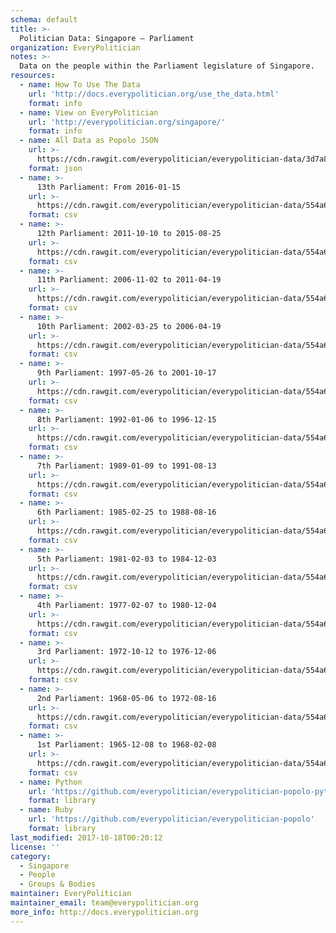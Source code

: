 ```yaml
---
schema: default
title: >-
  Politician Data: Singapore — Parliament
organization: EveryPolitician
notes: >-
  Data on the people within the Parliament legislature of Singapore.
resources:
  - name: How To Use The Data
    url: 'http://docs.everypolitician.org/use_the_data.html'
    format: info
  - name: View on EveryPolitician
    url: 'http://everypolitician.org/singapore/'
    format: info
  - name: All Data as Popolo JSON
    url: >-
      https://cdn.rawgit.com/everypolitician/everypolitician-data/3d7a830f3497cc446330d2f51bed7541e3f6b09f/data/Singapore/Parliament/ep-popolo-v1.0.json
    format: json
  - name: >-
      13th Parliament: From 2016-01-15
    url: >-
      https://cdn.rawgit.com/everypolitician/everypolitician-data/554a6cb306153130ac5558e4c015471d63e57cb7/data/Singapore/Parliament/term-13.csv
    format: csv
  - name: >-
      12th Parliament: 2011-10-10 to 2015-08-25
    url: >-
      https://cdn.rawgit.com/everypolitician/everypolitician-data/554a6cb306153130ac5558e4c015471d63e57cb7/data/Singapore/Parliament/term-12.csv
    format: csv
  - name: >-
      11th Parliament: 2006-11-02 to 2011-04-19
    url: >-
      https://cdn.rawgit.com/everypolitician/everypolitician-data/554a6cb306153130ac5558e4c015471d63e57cb7/data/Singapore/Parliament/term-11.csv
    format: csv
  - name: >-
      10th Parliament: 2002-03-25 to 2006-04-19
    url: >-
      https://cdn.rawgit.com/everypolitician/everypolitician-data/554a6cb306153130ac5558e4c015471d63e57cb7/data/Singapore/Parliament/term-10.csv
    format: csv
  - name: >-
      9th Parliament: 1997-05-26 to 2001-10-17
    url: >-
      https://cdn.rawgit.com/everypolitician/everypolitician-data/554a6cb306153130ac5558e4c015471d63e57cb7/data/Singapore/Parliament/term-9.csv
    format: csv
  - name: >-
      8th Parliament: 1992-01-06 to 1996-12-15
    url: >-
      https://cdn.rawgit.com/everypolitician/everypolitician-data/554a6cb306153130ac5558e4c015471d63e57cb7/data/Singapore/Parliament/term-8.csv
    format: csv
  - name: >-
      7th Parliament: 1989-01-09 to 1991-08-13
    url: >-
      https://cdn.rawgit.com/everypolitician/everypolitician-data/554a6cb306153130ac5558e4c015471d63e57cb7/data/Singapore/Parliament/term-7.csv
    format: csv
  - name: >-
      6th Parliament: 1985-02-25 to 1988-08-16
    url: >-
      https://cdn.rawgit.com/everypolitician/everypolitician-data/554a6cb306153130ac5558e4c015471d63e57cb7/data/Singapore/Parliament/term-6.csv
    format: csv
  - name: >-
      5th Parliament: 1981-02-03 to 1984-12-03
    url: >-
      https://cdn.rawgit.com/everypolitician/everypolitician-data/554a6cb306153130ac5558e4c015471d63e57cb7/data/Singapore/Parliament/term-5.csv
    format: csv
  - name: >-
      4th Parliament: 1977-02-07 to 1980-12-04
    url: >-
      https://cdn.rawgit.com/everypolitician/everypolitician-data/554a6cb306153130ac5558e4c015471d63e57cb7/data/Singapore/Parliament/term-4.csv
    format: csv
  - name: >-
      3rd Parliament: 1972-10-12 to 1976-12-06
    url: >-
      https://cdn.rawgit.com/everypolitician/everypolitician-data/554a6cb306153130ac5558e4c015471d63e57cb7/data/Singapore/Parliament/term-3.csv
    format: csv
  - name: >-
      2nd Parliament: 1968-05-06 to 1972-08-16
    url: >-
      https://cdn.rawgit.com/everypolitician/everypolitician-data/554a6cb306153130ac5558e4c015471d63e57cb7/data/Singapore/Parliament/term-2.csv
    format: csv
  - name: >-
      1st Parliament: 1965-12-08 to 1968-02-08
    url: >-
      https://cdn.rawgit.com/everypolitician/everypolitician-data/554a6cb306153130ac5558e4c015471d63e57cb7/data/Singapore/Parliament/term-1.csv
    format: csv
  - name: Python
    url: 'https://github.com/everypolitician/everypolitician-popolo-python'
    format: library
  - name: Ruby
    url: 'https://github.com/everypolitician/everypolitician-popolo'
    format: library
last_modified: 2017-10-18T00:20:12
license: ''
category:
  - Singapore
  - People
  - Groups & Bodies
maintainer: EveryPolitician
maintainer_email: team@everypolitician.org
more_info: http://docs.everypolitician.org
---
```

